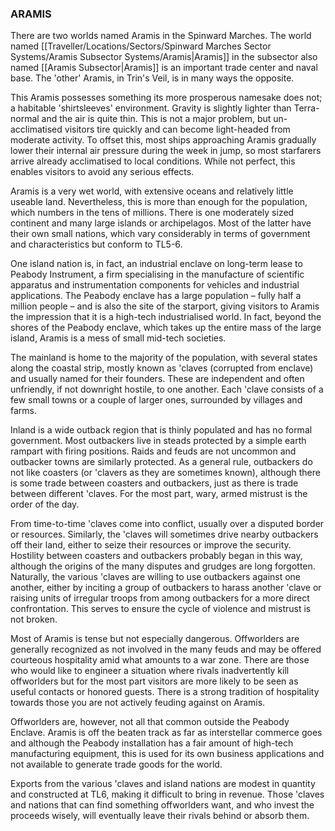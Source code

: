 ### ARAMIS

There are two worlds named Aramis in the Spinward Marches. The world named [[Traveller/Locations/Sectors/Spinward Marches Sector Systems/Aramis Subsector Systems/Aramis|Aramis]] in the subsector also named [[Aramis Subsector|Aramis]] is an important trade center and naval base. The 'other' Aramis, in Trin's Veil, is in many ways the opposite.

This Aramis possesses something its more prosperous namesake does not; a habitable 'shirtsleeves' environment. Gravity is slightly lighter than Terra-normal and the air is quite thin. This is not a major problem, but un-acclimatised visitors tire quickly and can become light-headed from moderate activity. To offset this, most ships approaching Aramis gradually lower their internal air pressure during the week in jump, so most starfarers arrive already acclimatised to local conditions. While not perfect, this enables visitors to avoid any serious effects.

Aramis is a very wet world, with extensive oceans and relatively little useable land. Nevertheless, this is more than enough for the population, which numbers in the tens of millions. There is one moderately sized continent and many large islands or archipelagos. Most of the latter have their own small nations, which vary considerably in terms of government and characteristics but conform to TL5-6.

One island nation is, in fact, an industrial enclave on long-term lease to Peabody Instrument, a firm specialising in the manufacture of scientific apparatus and instrumentation components for vehicles and industrial applications. The Peabody enclave has a large population – fully half a million people – and is also the site of the starport, giving visitors to Aramis the impression that it is a high-tech industrialised world. In fact, beyond the shores of the Peabody enclave, which takes up the entire mass of the large island, Aramis is a mess of small mid-tech societies.

The mainland is home to the majority of the population, with several states along the coastal strip, mostly known as 'claves (corrupted from enclave) and usually named for their founders. These are independent and often unfriendly, if not downright hostile, to one another. Each
'clave consists of a few small towns or a couple of larger ones, surrounded by villages and farms.

Inland is a wide outback region that is thinly populated and has no formal government. Most outbackers live in steads protected by a simple earth rampart with firing positions. Raids and feuds are not uncommon and outbacker towns are similarly protected. As a general rule, outbackers do not like coasters (or 'clavers as they are sometimes known), although there is some trade between coasters and outbackers, just as there is trade between different 'claves. For the most part, wary, armed mistrust is the order of the day.

From time-to-time 'claves come into conflict, usually over a disputed border or resources. Similarly, the 'claves will sometimes drive nearby outbackers off their land, either to seize their resources or improve the security. Hostility between coasters and outbackers probably began in this way, although the origins of the many disputes and grudges are long forgotten. Naturally, the various 'claves are willing to use outbackers against one another, either by inciting a group of outbackers to harass another 'clave or raising units of irregular troops from among outbackers for a more direct confrontation.  This serves to ensure the cycle of violence and mistrust is not broken.

Most of Aramis is tense but not especially dangerous.  Offworlders are generally recognized as not involved in the many feuds and may be offered courteous hospitality amid what amounts to a war zone. There are those who would like to engineer a situation where rivals inadvertently kill offworlders but for the most part visitors are more likely to be seen as useful contacts or honored guests. There is a strong tradition of hospitality towards those you are not actively feuding against on Aramis.

Offworlders are, however, not all that common outside the Peabody Enclave. Aramis is off the beaten track as far as interstellar commerce goes and although the Peabody installation has a fair amount of high-tech manufacturing equipment, this is used for its own business applications and not available to generate trade goods for the world.

Exports from the various 'claves and island nations are modest in quantity and constructed at TL6, making it difficult to bring in revenue. Those 'claves and nations that can find something offworlders want, and who invest the proceeds wisely, will eventually leave their rivals behind or absorb them.